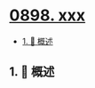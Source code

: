 # [0898. xxx](https://github.com/Tdahuyou/TNotes.leetcode/tree/main/notes/0898.%20xxx)

<!-- region:toc -->

- [1. 📝 概述](#1--概述)

<!-- endregion:toc -->

## 1. 📝 概述
